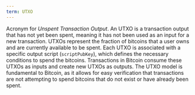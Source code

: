 ```yaml
---
term: UTXO
---
```


Acronym for *Unspent Transaction Output*. An UTXO is a transaction output that has not yet been spent, meaning it has not been used as an input for a new transaction. UTXOs represent the fraction of bitcoins that a user owns and are currently available to be spent. Each UTXO is associated with a specific output script (`scriptPubKey`), which defines the necessary conditions to spend the bitcoins. Transactions in Bitcoin consume these UTXOs as inputs and create new UTXOs as outputs. The UTXO model is fundamental to Bitcoin, as it allows for easy verification that transactions are not attempting to spend bitcoins that do not exist or have already been spent.